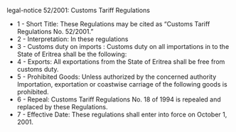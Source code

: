 legal-notice 52&#x2F;2001: Customs Tariff Regulations

<ul>
			<li>1 - Short Title: These Regulations may be cited as “Customs Tariff Regulations No. 52&#x2F;2001.” <ul>
			</ul></li>			<li>2 - Interpretation: In these regulations <ul>
			</ul></li>			<li>3 - Customs duty on imports : Customs duty on all importations in to the State of Eritrea shall be the following:<ul>
			</ul></li>			<li>4 - Exports: All exportations from the State of Eritrea shall be free from customs duty. <ul>
			</ul></li>			<li>5 - Prohibited Goods: Unless authorized by the concerned authority Importation, exportation or coastwise carriage of the following goods is prohibited. <ul>
			</ul></li>			<li>6 - Repeal: Customs Tariff Regulations No. 18 of 1994 is repealed and replaced by these Regulations. <ul>
			</ul></li>			<li>7 - Effective Date: These regulations shall enter into force on October 1, 2001. <ul>
			</ul></li></ul>